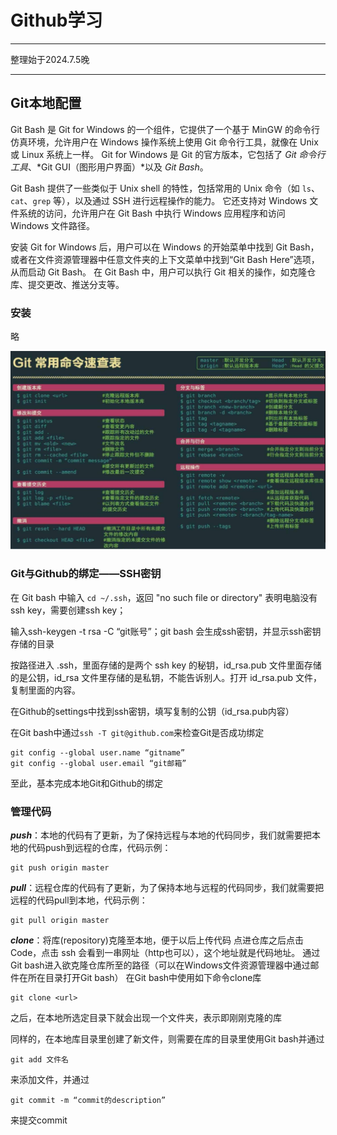 # Github学习

***

整理始于2024.7.5晚

***

## Git本地配置

Git Bash 是 Git for Windows 的一个组件，它提供了一个基于 MinGW 的命令行仿真环境，允许用户在 Windows 操作系统上使用 Git 命令行工具，就像在 Unix 或 Linux 系统上一样。
Git for Windows 是 Git 的官方版本，它包括了 *Git 命令行工具*、*Git GUI（图形用户界面）*以及 *Git Bash*。

Git Bash 提供了一些类似于 Unix shell 的特性，包括常用的 Unix 命令（如 `ls`、`cat`、`grep` 等），以及通过 SSH 进行远程操作的能力。
它还支持对 Windows 文件系统的访问，允许用户在 Git Bash 中执行 Windows 应用程序和访问 Windows 文件路径。

安装 Git for Windows 后，用户可以在 Windows 的开始菜单中找到 Git Bash，或者在文件资源管理器中任意文件夹的上下文菜单中找到“Git Bash Here”选项，从而启动 Git Bash。
在 Git Bash 中，用户可以执行 Git 相关的操作，如克隆仓库、提交更改、推送分支等。

### 安装

略

![Git常用命令](./pictures/git-common-orders.png)

### Git与Github的绑定——SSH密钥

在 Git bash 中输入 `cd ~/.ssh`，返回 "no such file or directory" 表明电脑没有ssh key，需要创建ssh key；

输入ssh-keygen -t rsa -C “git账号”；git bash 会生成ssh密钥，并显示ssh密钥存储的目录

按路径进入 .ssh，里面存储的是两个 ssh key 的秘钥，id_rsa.pub 文件里面存储的是公钥，id_rsa 文件里存储的是私钥，不能告诉别人。打开 id_rsa.pub 文件，复制里面的内容。

在Github的settings中找到ssh密钥，填写复制的公钥（id_rsa.pub内容）

在Git bash中通过`ssh -T git@github.com`来检查Git是否成功绑定

    git config --global user.name “gitname”
    git config --global user.email “git邮箱”

至此，基本完成本地Git和Github的绑定

### 管理代码

***push***：本地的代码有了更新，为了保持远程与本地的代码同步，我们就需要把本地的代码push到远程的仓库，代码示例：

    git push origin master

***pull***：远程仓库的代码有了更新，为了保持本地与远程的代码同步，我们就需要把远程的代码pull到本地，代码示例： 

    git pull origin master

***clone***：将库(repository)克隆至本地，便于以后上传代码
点进仓库之后点击 Code，点击 ssh 会看到一串网址（http也可以），这个地址就是代码地址。
通过Git bash进入欲克隆仓库所至的路径（可以在Windows文件资源管理器中通过邮件在所在目录打开Git bash）
在Git bash中使用如下命令clone库

    git clone <url>

之后，在本地所选定目录下就会出现一个文件夹，表示即刚刚克隆的库

同样的，在本地库目录里创建了新文件，则需要在库的目录里使用Git bash并通过

    git add 文件名
来添加文件，并通过

    git commit -m “commit的description”
来提交commit